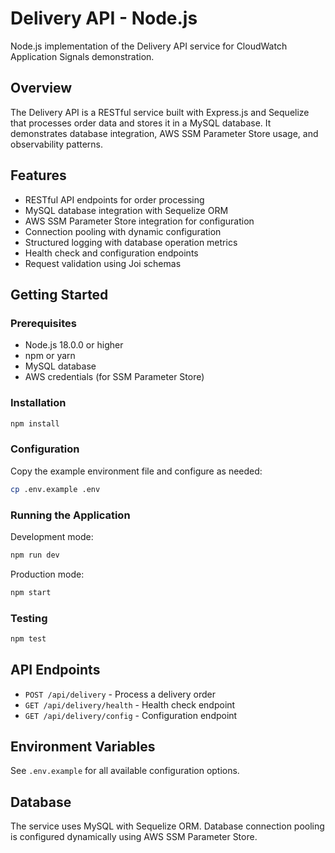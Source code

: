 # Delivery API - Node.js

Node.js implementation of the Delivery API service for CloudWatch Application Signals demonstration.

## Overview

The Delivery API is a RESTful service built with Express.js and Sequelize that processes order data and stores it in a MySQL database. It demonstrates database integration, AWS SSM Parameter Store usage, and observability patterns.

## Features

- RESTful API endpoints for order processing
- MySQL database integration with Sequelize ORM
- AWS SSM Parameter Store integration for configuration
- Connection pooling with dynamic configuration
- Structured logging with database operation metrics
- Health check and configuration endpoints
- Request validation using Joi schemas

## Getting Started

### Prerequisites

- Node.js 18.0.0 or higher
- npm or yarn
- MySQL database
- AWS credentials (for SSM Parameter Store)

### Installation

```bash
npm install
```

### Configuration

Copy the example environment file and configure as needed:

```bash
cp .env.example .env
```

### Running the Application

Development mode:
```bash
npm run dev
```

Production mode:
```bash
npm start
```

### Testing

```bash
npm test
```

## API Endpoints

- `POST /api/delivery` - Process a delivery order
- `GET /api/delivery/health` - Health check endpoint
- `GET /api/delivery/config` - Configuration endpoint

## Environment Variables

See `.env.example` for all available configuration options.

## Database

The service uses MySQL with Sequelize ORM. Database connection pooling is configured dynamically using AWS SSM Parameter Store.